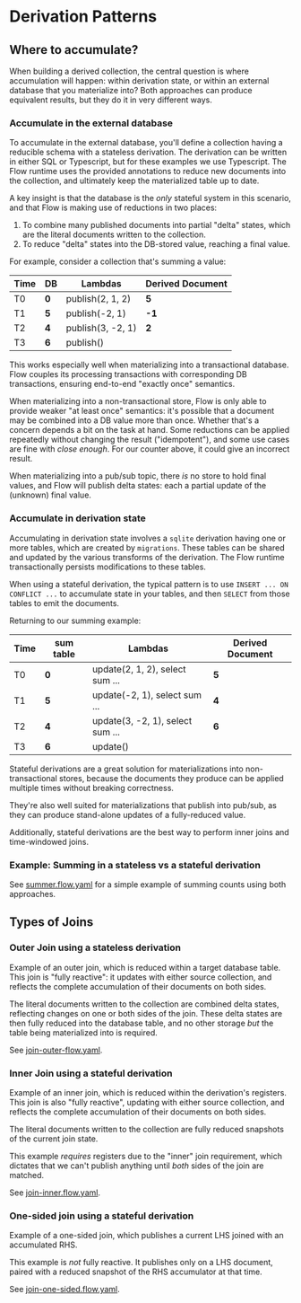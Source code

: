 # Derivation Patterns

## Where to accumulate?

When building a derived collection, the central question is where accumulation
will happen: within derivation state, or within an external database that you
materialize into? Both approaches can produce equivalent results, but they do it
in very different ways.

### Accumulate in the external database

To accumulate in the external database, you'll define a collection having a
reducible schema with a stateless derivation. The derivation can be written
in either SQL or Typescript, but for these examples we use Typescript. The
Flow runtime uses the provided annotations to reduce new documents into the
collection, and ultimately keep the materialized table up to date.

A key insight is that the database is the _only_ stateful system in this
scenario, and that Flow is making use of reductions in two places:

1. To combine many published documents into partial "delta" states,
   which are the literal documents written to the collection.
2. To reduce "delta" states into the DB-stored value, reaching a final value.

For example, consider a collection that's summing a value:

| Time | DB    | Lambdas           | Derived Document |
| ---- | ----- | ----------------- | ---------------- |
| T0   | **0** | publish(2, 1, 2)  | **5**            |
| T1   | **5** | publish(-2, 1)    | **-1**           |
| T2   | **4** | publish(3, -2, 1) | **2**            |
| T3   | **6** | publish()         |

This works especially well when materializing into a transactional database.
Flow couples its processing transactions with corresponding DB transactions,
ensuring end-to-end "exactly once" semantics.

When materializing into a non-transactional store, Flow is only able
to provide weaker "at least once" semantics: it's possible that a document
may be combined into a DB value more than once. Whether that's a concern
depends a bit on the task at hand. Some reductions can be applied repeatedly
without changing the result ("idempotent"), and some use cases are fine with
_close enough_. For our counter above, it could give an incorrect result.

When materializing into a pub/sub topic, there _is_ no store to hold final values,
and Flow will publish delta states: each a partial update of the (unknown)
final value.

### Accumulate in derivation state

Accumulating in derivation state involves a `sqlite` derivation having one
or more tables, which are created by `migrations`. These tables can be shared
and updated by the various transforms of the derivation. The Flow runtime
transactionally persists modifications to these tables.

When using a stateful derivation, the typical pattern is to use `INSERT ... ON
CONFLICT ...` to accumulate state in your tables, and then `SELECT` from those
tables to emit the documents.

Returning to our summing example:

| Time | sum table | Lambdas                          | Derived Document |
| ---- | --------- | -------------------------------- | ---------------- |
| T0   | **0**     | update(2, 1, 2), select sum ...  | **5**            |
| T1   | **5**     | update(-2, 1), select sum ...    | **4**            |
| T2   | **4**     | update(3, -2, 1), select sum ... | **6**            |
| T3   | **6**     | update()                         |

Stateful derivations are a great solution for materializations into non-
transactional stores, because the documents they produce can be applied
multiple times without breaking correctness.

They're also well suited for materializations that publish into pub/sub,
as they can produce stand-alone updates of a fully-reduced value.

Additionally, stateful derivations are the best way to perform inner joins and time-windowed joins.

### Example: Summing in a stateless vs a stateful derivation

See [summer.flow.yaml](summer.flow.yaml) for a simple example
of summing counts using both approaches.

## Types of Joins

### Outer Join using a stateless derivation

Example of an outer join, which is reduced within a target database table.
This join is "fully reactive": it updates with either source collection,
and reflects the complete accumulation of their documents on both sides.

The literal documents written to the collection are combined delta states,
reflecting changes on one or both sides of the join. These delta states
are then fully reduced into the database table, and no other storage _but_
the table being materialized into is required.

See [join-outer-flow.yaml](join-outer-flow.yaml).

### Inner Join using a stateful derivation

Example of an inner join, which is reduced within the derivation's registers.
This join is also "fully reactive", updating with either source collection,
and reflects the complete accumulation of their documents on both sides.

The literal documents written to the collection are fully reduced snapshots
of the current join state.

This example _requires_ registers due to the "inner" join requirement,
which dictates that we can't publish anything until _both_ sides of the
join are matched.

See [join-inner.flow.yaml](join-inner.flow.yaml).

### One-sided join using a stateful derivation

Example of a one-sided join, which publishes a current LHS joined
with an accumulated RHS.

This example is _not_ fully reactive. It publishes only on a LHS document,
paired with a reduced snapshot of the RHS accumulator at that time.

See [join-one-sided.flow.yaml](join-one-sided.yaml).

